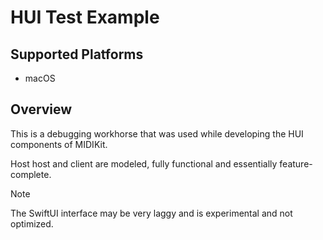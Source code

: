 # HUI Test Example

## Supported Platforms

- macOS

## Overview

This is a debugging workhorse that was used while developing the HUI components of MIDIKit.

Host host and client are modeled, fully functional and essentially feature-complete.

> [!NOTE]
>
> The SwiftUI interface may be very laggy and is experimental and not optimized.
